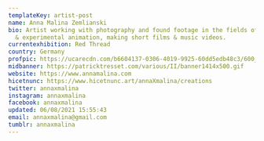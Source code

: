 ```yaml
---
templateKey: artist-post
name: Anna Malina Zemlianski
bio: Artist working with photography and found footage in the fields of collage
  & experimental animation, making short films & music videos.
currentexhibition: Red Thread
country: Germany
profpic: https://ucarecdn.com/b6604137-0306-4019-9925-60dd5edb48c3/600_compressed.gif
midbanner: https://patricktresset.com/various/II/banner1414x500.gif
website: https://www.annamalina.com
hicetnunc: https://www.hicetnunc.art/annaXmalina/creations
twitter: annaxmalina
instagram: annaxmalina
facebook: annaxmalina
updated: 06/08/2021 15:55:43
email: annaxmalina@gmail.com
tumblr: annaxmalina
---
```

